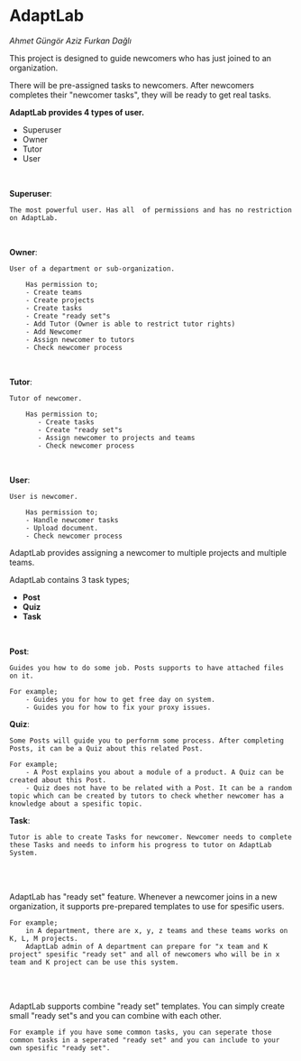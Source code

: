 # AdaptLab
*Ahmet Güngör*
*Aziz Furkan Dağlı*

This project is designed to guide newcomers who has just joined to an organization.

There will be pre-assigned tasks to newcomers.
After newcomers  completes their "newcomer tasks", they will be ready to get real tasks.


**AdaptLab provides 4 types of user.**
* Superuser
* Owner
* Tutor
* User

<br>

**Superuser**:

	The most powerful user. Has all  of permissions and has no restriction on AdaptLab.
<br>

**Owner**:

	User of a department or sub-organization.

		Has permission to;
		- Create teams
		- Create projects
		- Create tasks
		- Create "ready set"s
		- Add Tutor (Owner is able to restrict tutor rights)
		- Add Newcomer
		- Assign newcomer to tutors
		- Check newcomer process

<br>

**Tutor**:

	Tutor of newcomer.

		Has permission to;
		   - Create tasks
		   - Create "ready set"s
		   - Assign newcomer to projects and teams
		   - Check newcomer process

<br>

**User**: 

	User is newcomer.

		Has permission to;
		- Handle newcomer tasks
		- Upload document.
		- Check newcomer process
		   

AdaptLab provides assigning a newcomer to multiple projects and multiple teams.


AdaptLab contains 3 task types;

* **Post**
* **Quiz**
* **Task**

<br>

**Post**: 

	Guides you how to do some job. Posts supports to have attached files on it.

	For example;
	    - Guides you for how to get free day on system.
	    - Guides you for how to fix your proxy issues.
	

**Quiz**: 

	Some Posts will guide you to perfornm some process. After completing Posts, it can be a Quiz about this related Post.

	For example;
		- A Post explains you about a module of a product. A Quiz can be created about this Post.
		- Quiz does not have to be related with a Post. It can be a random topic which can be created by tutors to check whether newcomer has a knowledge about a spesific topic.
		  
**Task**:

	Tutor is able to create Tasks for newcomer. Newcomer needs to complete these Tasks and needs to inform his progress to tutor on AdaptLab System.



<br>
<br>

AdaptLab has "ready set" feature. Whenever a newcomer joins in a new organization, it supports pre-prepared templates to use for spesific users.

	For example; 
		in A department, there are x, y, z teams and these teams works on K, L, M projects.
		AdaptLab admin of A department can prepare for "x team and K project" spesific "ready set" and all of newcomers who will be in x team and K project can be use this system.

<br>
<br>

AdaptLab supports combine "ready set" templates. You can simply create small "ready set"s and you can combine with each other.

	For example if you have some common tasks, you can seperate those common tasks in a seperated "ready set" and you can include to your own spesific "ready set".